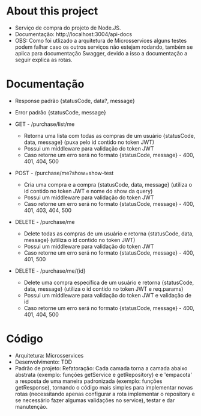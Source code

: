 # About this project

* Serviço de compra do projeto de Node.JS.
* Documentação: http://localhost:3004/api-docs
* OBS: Como foi utlizado a arquitetura de Microsservices alguns testes podem falhar caso os outros serviços não estejam rodando, também se aplica para documentação Swagger, devido a isso a documentação a seguir explica as rotas.

# Documentação

* Response padrão {statusCode, data?, message}
* Error padrão {statusCode, message}

* GET - /purchase/list/me
    * Retorna uma lista com todas as compras de um usuário {statusCode, data, message} (puxa pelo id contido no token JWT)
    * Possui um middleware para validação do token JWT
    * Caso retorne um erro será no formato {statusCode, message} - 400, 401, 404, 500

* POST - /purchase/me?show=show-test
    * Cria uma compra e a compra {statusCode, data, message} (utiliza o id contido no token JWT e nome do show da query)
    * Possui um middleware para validação do token JWT
    * Caso retorne um erro será no formato {statusCode, message} - 400, 401, 403, 404, 500

* DELETE - /purchase/me
    * Delete todas as compras de um usuário e retorna {statusCode, data, message} (utiliza o id contido no token JWT)
    * Possui um middleware para validação do token JWT
    * Caso retorne um erro será no formato {statusCode, message} - 400, 401, 500

* DELETE - /purchase/me/{id}
    * Delete uma compra específica de um usuário e retorna {statusCode, data, message} (utiliza o id contido no token JWT e req.params)
    * Possui um middleware para validação do token JWT e validação de id
    * Caso retorne um erro será no formato {statusCode, message} - 400, 401, 404, 500

# Código

* Arquitetura: Microsservices
* Desenvolvimento: TDD
* Padrão de projeto: Refatoração: Cada camada torna a camada abaixo abstrata (exemplo: funções getService e getRepository) e e 'empacota' a resposta de uma maneira padronizada (exemplo: funções getResponse), tornando o código mais simples para implementar novas rotas (necessitando apenas configurar a rota implementar o repository e se necessário fazer algumas validações no service), testar e dar manutenção.